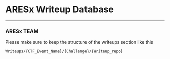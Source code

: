 # ARESx Writeup Database
-------------------------------------------

### ARESx TEAM
Please make sure to keep the structure of the writeups section like this
```
Writeups/{CTF_Event_Name}/{Challenge}/{Writeup_repo}
```
